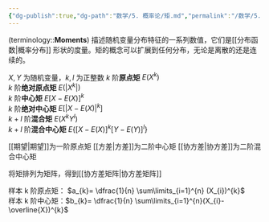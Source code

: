 ```yaml
---
{"dg-publish":true,"dg-path":"数学/5. 概率论/矩.md","permalink":"/数学/5. 概率论/矩/","dgPassFrontmatter":true,"noteIcon":"","created":"2024-10-15T15:58:32.149+08:00","updated":"2025-04-14T11:45:34.713+08:00"}
---
```


(terminology::**Moments**)
描述随机变量分布特征的一系列数值，它们是[[分布函数\|概率分布]] 形状的度量。矩的概念可以扩展到任何分布，无论是离散的还是连续的。

$X,Y$ 为随机变量，$k,l$ 为正整数
$k$ 阶**原点矩**               $E(X^{k})$              
$k$ 阶**绝对原点矩**        $E(|X^{k}|)$          
$k$ 阶**中心矩**               $E[X-E(X)]^{k}$  
$k$ 阶**绝对中心矩**        $E[|X-E(X)|^{k}]$   
$k+l$ 阶**混合矩**          $E(X^{k}Y^{l})$         
$k+l$ 阶**混合中心矩**   $E\left\{[X-E(X)]^{k}[Y-E(Y)]^{l} \right\}$   

[[期望\|期望]]为一阶原点矩
[[方差\|方差]]为二阶中心矩
[[协方差\|协方差]]为二阶混合中心矩

将矩排列为矩阵，得到[[协方差矩阵\|协方差矩阵]]

样本 k 阶原点矩： $a_{k}= \dfrac{1}{n} \sum\limits_{i=1}^{n} (X_{i})^{k}$   
样本 k 阶中心矩：$b_{k}= \dfrac{1}{n} \sum\limits_{i=1}^{n}(X_{i}-\overline{X})^{k}$

